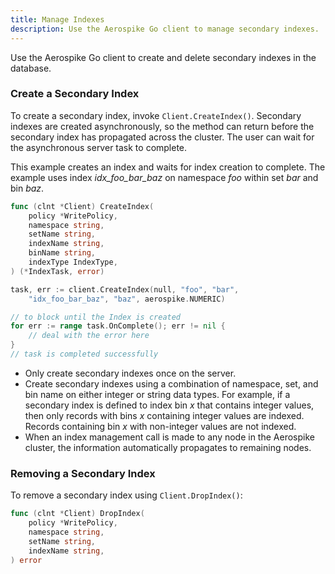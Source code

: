 ```yaml
---
title: Manage Indexes
description: Use the Aerospike Go client to manage secondary indexes.
---
```


Use the Aerospike Go client to create and delete secondary indexes in the database.

### Create a Secondary Index

To create a secondary index, invoke `Client.CreateIndex()`. Secondary indexes are created asynchronously, so the method can return before the secondary index has propagated across the cluster. The user can wait for the asynchronous server task to complete. 

This example creates an index and waits for index creation to complete. The example uses index _idx\_foo\_bar\_baz_ on namespace _foo_ within set _bar_ and bin _baz_.

```go
func (clnt *Client) CreateIndex(
    policy *WritePolicy,
    namespace string,
    setName string,
    indexName string,
    binName string,
    indexType IndexType,
) (*IndexTask, error)
```

```go
task, err := client.CreateIndex(null, "foo", "bar", 
    "idx_foo_bar_baz", "baz", aerospike.NUMERIC)

// to block until the Index is created
for err := range task.OnComplete(); err != nil {
    // deal with the error here
}
// task is completed successfully
```

- Only create secondary indexes once on the server. 
- Create secondary indexes using a combination of namespace, set, and bin name on either integer or string data types. 
  For example, if a secondary index is defined to index bin _x_ that contains integer values, then only records with bins _x_ containing integer values are indexed. Records containing bin _x_ with non-integer values are not indexed.
- When an index management call is made to any node in the Aerospike cluster, the information automatically propagates to remaining nodes.

### Removing a Secondary Index

To remove a secondary index using `Client.DropIndex()`:

```go
func (clnt *Client) DropIndex(
    policy *WritePolicy,
    namespace string,
    setName string,
    indexName string,
) error
```

